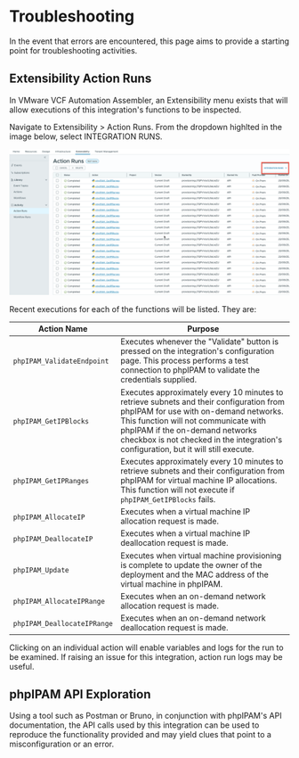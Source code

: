 # Troubleshooting

In the event that errors are encountered, this page aims to provide a starting point for troubleshooting activities.

## Extensibility Action Runs

In VMware VCF Automation Assembler, an Extensibility menu exists that will allow executions of this integration's functions to be inspected.

Navigate to Extensibility > Action Runs. From the dropdown highlted in the image below, select INTEGRATION RUNS.

![Viewing Extensibility Action Runs in VCF Automation](img/troubleshooting1.png)

Recent executions for each of the functions will be listed. They are:

| Action Name                 | Purpose |
| --------------------------- | ------- |
| `phpIPAM_ValidateEndpoint`  | Executes whenever the "Validate" button is pressed on the integration's configuration page. This process performs a test connection to phpIPAM to validate the credentials supplied. |
| `phpIPAM_GetIPBlocks`       | Executes approximately every 10 minutes to retrieve subnets and their configuration from phpIPAM for use with on-demand networks. This function will not communicate with phpIPAM if the on-demand networks checkbox is not checked in the integration's configuration, but it will still execute. |
| `phpIPAM_GetIPRanges`       | Executes approximately every 10 minutes to retrieve subnets and their configuration from phpIPAM for virtual machine IP allocations. This function will not execute if `phpIPAM_GetIPBlocks` fails. |
| `phpIPAM_AllocateIP`        | Executes when a virtual machine IP allocation request is made. |
| `phpIPAM_DeallocateIP`      | Executes when a virtual machine IP deallocation request is made. |
| `phpIPAM_Update`            | Executes when virtual machine provisioning is complete to update the owner of the deployment and the MAC address of the virtual machine in phpIPAM. |
| `phpIPAM_AllocateIPRange`   | Executes when an on-demand network allocation request is made. |
| `phpIPAM_DeallocateIPRange` | Executes when an on-demand network deallocation request is made. |

Clicking on an individual action will enable variables and logs for the run to be examined. If raising an issue for this integration, action run logs may be useful.

## phpIPAM API Exploration

Using a tool such as Postman or Bruno, in conjunction with phpIPAM's API documentation, the API calls used by this integration can be used to reproduce the functionality provided and may yield clues that point to a misconfiguration or an error.